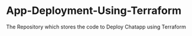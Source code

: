 # App-Deployment-Using-Terraform
The Repository which stores the code to Deploy Chatapp using Terraform
